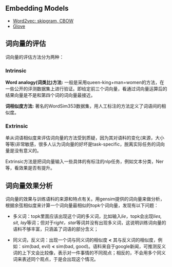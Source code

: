 
## Embedding Models
* <a href="https://github.com/fionattu/nlp_algorithms/blob/master/embedding/word2vec.md" target="_blank" rel="noopener">Word2vec: skipgram, CBOW</a>
* <a href="https://github.com/fionattu/nlp_algorithms/blob/master/embedding/glove.md" target="_blank" rel="noopener">Glove</a>


## 词向量的评估

词向量的评估方法分为两种：

### Intrinsic
	
**Word analogy(词类比)方法:** 一般是采用queen-king+man=women的方法，在一些公开的评测数据集上进行验证。即给定前三个词向量，看通过词向量运算后的结果向量是不是和第四个词的词向量最接近。
	
**词相似度方法:** 著名的WordSim353数据集，用人工标注的方法定义了词语间的相似度。
	
	
### Extrinsic

单从词语相似度来评估词向量的方法受到质疑，因为其对语料的变化(来源，大小等等)非常敏感，很多人认为词向量的好坏是task-specific，脱离实际任务的词向量是没有意义的。

Extrinsic方法是把词向量输入一些具体的有标注的nlp任务，例如文本分类，Ner等，看效果是否有提升。

## 词向量效果分析
词向量的效果与训练语料的来源和特点有关。用gensim提供的词向量来做分析，根据余弦相似度来计算一个词向量最相似的topk个词向量，发现有以下问题：

* 多义词：topk里面应该出现这个词的多义词，比如输入*lie*，topk会出现*lies, sit, lay*等词；但对于*right，star*等词并没有出现多义词，这说明训练词向量的语料不够丰富，只涵盖了词语的部分含义；

* 同义词，反义词：出现一个词与同义词的相似度 **<** 其与反义词的相似度，例如：sim(bad, evil) **<** sim(bad, good)。语料来自于google新闻，可推测反义词的上下文会比较像，表示对一件事情的不同观点；相反的，不会用多个同义词来表述同个观点，于是会出现这个情况。

